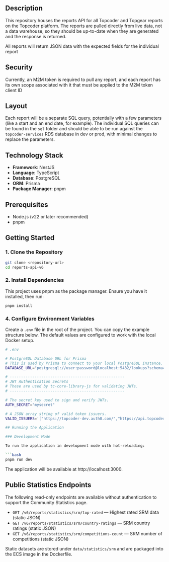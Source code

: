 ## Description

This repository houses the reports API for all Topcoder and Topgear reports on the Topcoder platform.  The reports are pulled directly from live data, not a data warehouse, so they should be up-to-date when they are generated and the response is returned.

All reports will return JSON data with the expected fields for the individual report

## Security

Currently, an M2M token is required to pull any report, and each report has its own scope associated with it that must be applied to the M2M token client ID

## Layout

Each report will be a separate SQL query, potentially with a few parameters (like a start and an end date, for example).  The individual SQL queries can be found in the `sql` folder and should be able to be run against the `topcoder-services` RDS database in dev or prod, with minimal changes to replace the parameters.

## Technology Stack

- **Framework**: NestJS
- **Language**: TypeScript
- **Database**: PostgreSQL
- **ORM**: Prisma
- **Package Manager**: pnpm

## Prerequisites

- Node.js (v22 or later recommended)
- pnpm

## Getting Started

### 1. Clone the Repository

```bash
git clone <repository-url>
cd reports-api-v6
```

### 2. Install Dependencies

This project uses pnpm as the package manager. Ensure you have it installed, then run:

```bash
pnpm install
```
### 4. Configure Environment Variables

Create a `.env` file in the root of the project. You can copy the example structure below. The default values are configured to work with the local Docker setup.

```bash
# .env

# PostgreSQL Database URL for Prisma
# This is used by Prisma to connect to your local PostgreSQL instance.
DATABASE_URL="postgresql://user:password@localhost:5432/lookups?schema=public"

# ---------------------------------------------------
# JWT Authentication Secrets
# These are used by tc-core-library-js for validating JWTs.
# ---------------------------------------------------

# The secret key used to sign and verify JWTs.
AUTH_SECRET="mysecret"

# A JSON array string of valid token issuers.
VALID_ISSUERS='["https://topcoder-dev.auth0.com/","https://api.topcoder.com"]'

## Running the Application

### Development Mode

To run the application in development mode with hot-reloading:

```bash
pnpm run dev
```

The application will be available at http://localhost:3000.

## Public Statistics Endpoints

The following read-only endpoints are available without authentication to support the Community Statistics page. 

- `GET /v6/reports/statistics/srm/top-rated` — Highest rated SRM data (static JSON)
- `GET /v6/reports/statistics/srm/country-ratings` — SRM country ratings (static JSON)
- `GET /v6/reports/statistics/srm/competitions-count` — SRM number of competitions (static JSON)

Static datasets are stored under `data/statistics/srm` and are packaged into the ECS image in the Dockerfile.

